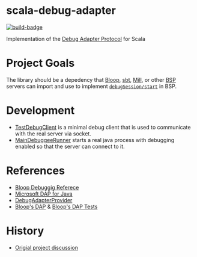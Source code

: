 # scala-debug-adapter
[![build-badge][]][build]

[build]:       https://github.com/scalacenter/scala-debug-adapter/actions?query=branch%3Amain+workflow%3A%22Continuous+Integration%22
[build-badge]: https://github.com/scalacenter/scala-debug-adapter/workflows/Continuous%20Integration/badge.svg?branch=main

Implementation of the [Debug Adapter Protocol](https://microsoft.github.io/debug-adapter-protocol/) for Scala

# Project Goals

The library should be a depedency that [Bloop](https://github.com/scalacenter/bloop), [sbt](https://github.com/sbt/sbt), [Mill](https://github.com/lihaoyi/mill), or other [BSP](https://github.com/build-server-protocol/build-server-protocol) servers can import and use to implement [`debugSession/start`](https://github.com/build-server-protocol/build-server-protocol/blob/master/bsp4s/src/main/scala/ch/epfl/scala/bsp/endpoints/Endpoints.scala#L72) in BSP.

# Development

* [TestDebugClient](./core/src/test/scala/dap/TestDebugClient.scala) is a minimal debug client that is used to communicate with the real server via socket.
* [MainDebuggeeRunner](core/src/test/scala/dap/MainDebuggeeRunner.scala) starts a real java process with debugging enabled so that the server can connect to it.

# References

- [Bloop Debuggig Referece](scalacenter.github.io/bloop/docs/debugging-reference)
- [Microsoft DAP for Java](https://github.com/microsoft/vscode-java-debug)
- [DebugAdapterProvider](https://github.com/build-server-protocol/build-server-protocol/issues/145)
- [Bloop's DAP](https://github.com/scalacenter/bloop/tree/master/frontend/src/main/scala/bloop/dap) &  [Bloop's DAP  Tests](https://github.com/scalacenter/bloop/tree/master/frontend/src/test/scala/bloop/dap)

# History

- [Origial project discussion](https://github.com/scalameta/metals-feature-requests/issues/168)

